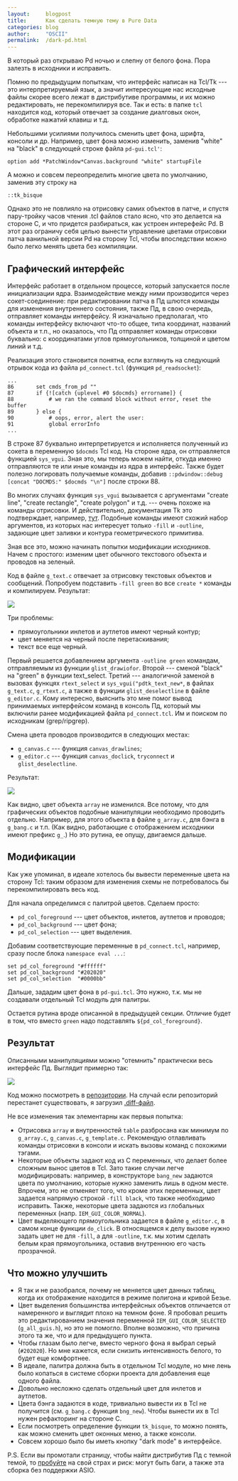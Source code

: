 ```yaml
---
layout:     blogpost
title:      Как сделать темную тему в Pure Data
categories: blog
author:     "OSCII"
permalink:  /dark-pd.html
---
```


В который раз открываю Pd ночью и слепну от белого фона. Пора залезть в
исходники и исправить.

Помню по предыдущим попыткам, что интерфейс написан на Tcl/Tk --- это
интерпретируемый язык, а значит интересующие нас исходные файлы скорее всего
лежат в дистрибутиве программы, и их можно редактировать, не перекомпилируя все.
Так и есть: в папке `tcl` находится код, который отвечает за создание диалговых
окон, обработке нажатий клавиш и т.д.

Небольшими усилиями получилось сменить цвет фона, шрифта, консоли и др.
Например, цвет фона можно изменить, заменив "white" на "black" в следующей
строке файла `pd-gui.tcl'`:

```
option add *PatchWindow*Canvas.background "white" startupFile
```

А можно и совсем переопределить многие цвета по умолчанию, заменив эту строку на

```
::tk_bisque
```

Однако это не повлияло на отрисовку самих объектов в патче, и спустя пару-тройку
часов чтения .tcl файлов стало ясно, что это делается на стороне C, и что
придется разбираться, как устроен интерефейс Pd. В этот раз ограничу себя целью
вынести управление цветами отрисовки патча ванильной версии Pd на сторону Tcl,
чтобы впоследствии можно было легко менять цвета без компиляции.

## Графический интерфейс

Интерфейс работает в отдельном процессе, который запускается после инициализации
ядра. Взаимодействие между ними производится через сокет-соединение: при
редактировании патча в Пд шлются команды для изменения внутреннего состояния,
также Пд, в свою очередь, отправляет команды интерфейсу. Я изначально
предполагал, что команды интерфейсу включают что-то общее, типа координат,
названий объекта и т.п., но оказалось, что Пд отправляет команды отрисовки
буквально: с координатами углов прямоугольников, толщиной и цветом линий и т.д.

Реализация этого становится понятна, если взглянуть на следующий отрывок кода из
файла `pd_connect.tcl` (функция `pd_readsocket`):

```
...
86       set cmds_from_pd ""
87       if {![catch {uplevel #0 $docmds} errorname]} {
88           # we ran the command block without error, reset the buffer
89       } else {
90           # oops, error, alert the user:
91           global errorInfo
...
```

В строке 87 буквально интерпретируется и исполняется полученный из сокета в
переменную `$docmds` Tcl код. На стороне ядра, он отправляется функцией
`sys_vgui`. Зная это, мы теперь можем найти, откуда именно отправляются те или
иные команды из ядра в интерфейс. Также будет полезно логировать получаемые
команды, добавив `::pdwindow::debug [concat "DOCMDS:" $docmds "\n"]` после
строки 88.

Во многих случаях функция `sys_vgui` вызывается с аргументами "create line",
"create rectangle", "create polygon" и т.д. --- очень похоже на команды
отрисовки. И действительно, документация Tk это подтверждает, например,
[тут](https://www.tcl.tk/man/tcl8.4/TkCmd/canvas.htm#M139). Подобные команды
имеют схожий набор аргументов, из которых нас интересует только `-fill` и
`-outline`, задающие цвет заливки и контура геометрического примитива.

Зная все это, можно начинать попытки модификации исходников. Начем с простого:
изменим цвет обычного текстового объекта и проводов на зеленый.

Код в файле `g_text.c` отвечает за отрисовку текстовых объектов и сообщений.
Попробуем подставить `-fill green` во все `create *` команды и компилируем.
Результат:

![](/f/dark_pd/01.png)

Три проблемы:

- прямоугольники инлетов и аутлетов имеют черный контур;
- цвет меняется на черный после перетаскивания;
- текст все еще черный.

Первый решается добавлением аргумента `-outline green` командам, отправляемым из
функции `glist_drawiofor`. Второй --- сменой "black" на "green" в функции
text_select. Третий --- аналогичной заменой в вызовах функцях `rtext_select` и
`sys_vgui("pdtk_text_new*`, в файлах `g_text.c`, `g_rtext.c`, а также в функции
`glist_deselectline` в файле `g_editor.c`. Кому интересно, выяснить это мне
помог вывод принимаемых интерфейсом команд в консоль Пд, который мы включили
ранее модификацией файла `pd_connect.tcl`. Им и поиском по исходникам
(grep/ripgrep).

Смена цвета проводов производится в следующих местах:

- `g_canvas.c` --- функция `canvas_drawlines`;
- `g_editor.c` --- функция `canvas_doclick`, `tryconnect` и
  `glist_deselectline`.

Результат:

![](/f/dark_pd/02.png)

Как видно, цвет объекта `array` не изменился. Все потому, что для графических
объектов подобные манипуляции необходимо проводить отдельно. Например, для этого
объекта в файле `g_array.c`, для бэнга в `g_bang.c` и т.п. (Как видно,
работающие с отображением исходники имеют префикс `g_`.) Но это рутина, ее
опущу, двигаемся дальше.

## Модификации

Как уже упоминал, в идеале хотелось бы вывести переменные цвета на сторону Tcl:
таким образом для изменения схемы не потребовалось бы перекомпилировать весь
код.

Для начала определимся с палитрой цветов. Сделаем просто:

- `pd_col_foreground` --- цвет объектов, инлетов, аутлетов и проводов;
- `pd_col_background` --- цвет фона;
- `pd_col_selection` --- цвет выделения.

Добавим соответствующие переменные в `pd_connect.tcl`, например, сразу после
блока `namespace eval ...`:

```
set pd_col_foreground "#ffffff"
set pd_col_background "#202020"
set pd_col_selection  "#0000bb"
```

Дальше, зададим цвет фона в `pd-gui.tcl`. Это нужно, т.к. мы не создавали
отдельный Tcl модуль для палитры.

Остается рутина вроде описанной в предыдущей секции. Отличие будет в том, что
вместо `green` надо подставлять `${pd_col_foreground}`.

## Результат

Описанными манипуляциями можно "отемнить" практически весь интерфейс Пд.
Выглядит примерно так:

![](/f/dark_pd/03.png)

Код можно посмотреть в
[репозитории](https://github.com/ech2/pure-data/tree/dark-ui). На случай если
репозиторий перестанет существовать, я загрузил
[.diff-файл](/f/dark_pd/dark_ui_1.diff).

Не все изменения так элементарны как первыя попытка:

- Отрисовка `array` и внутренностей `table` разбросана как минимум по
  `g_array.c`, `g_canvas.c`, `g_template.c`. Рекомендую отлавливать команды
  отрисовки в консоли и искать вызовы команд с похожими тэгами.
- Некоторые объекты задают код из C переменных, что делает более сложным вынос
  цветов в Tcl. Зато такие случаи легче модифицировать: например, в конструкторе
  `bang_new` задаются цвета по умолчанию, которые нужно заменить лишь в одном
  месте. Впрочем, это не отменяет того, что кроме этих переменных, цвет задается
  напрямую строкой `-fill black`, что также необходимо исправить. Также,
  некоторые цвета задаются из глобальных переменных (напр.
  `IEM_GUI_COLOR_NORMAL`).
- Цвет выделяющего прямоугольника задается в файле `g_editor.c`, в самом конце
  функции `do_click`. В относящемся к делу вызове нужно задать цвет не для
  `-fill`, а для `-outline`, т.к. мы хотим сделать белым края прямоугольника,
  оставив внутреннюю его часть прозрачной.

## Что можно улучшить

- Я так и не разобрался, почему не меняется цвет данных таблиц, когда их
  отображение находится в режиме полигона и кривой Безье.
- Цвет выделения большинства интерфейсных объектов отличается от намеренного и
  выглядит плохо на темном фоне. Я пробовал решить это редактированием значения
  переменной `IEM_GUI_COLOR_SELECTED` (`g_all_guis.h`), но это не помогло.
  Вполне возможно, что причина этого та же, что и для предыдущего пункта.
- Чтобы глазам было легче, вместо черного фона я выбрал серый (`#202020`). Но
  мне кажется, если снизить интенсивность белого, то будет еще комфортнее.
- В идеале, палитра должна быть в отдельном Tcl модуле, но мне лень было
  копаться в системе сборки проекта для добавления еще одного файла.
- Довольно несложно сделать отдельный цвет для инлетов и аутлетов.
- Цвета бэнга задаются в коде, тривиально вывести их в Tcl не получится (см.
  `g_bang.c` функция `bng_new`). Чтобы вынести их в Tcl нужен рефакторинг на
  стороне C.
- Если посмотреть определение функции `tk_bisque`, то можно понять, как можно
  сменить цвет оконных меню, а также консоли.
- Совсем хорошо было бы иметь кнопку "dark mode" в интерфейсе.

P.S. Если вы промотали страницу, чтобы найти дистрибутив Пд с темной темой, то
[пробуйте](/f/dark_pd/pd-0.50-2-dark.zip) на свой страх и риск: могут быть баги,
а также эта сборка без поддержки ASIO.